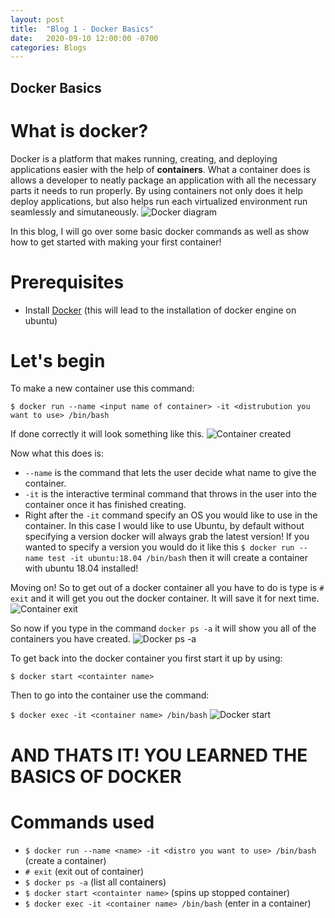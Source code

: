 ```yaml
---
layout: post
title:  "Blog 1 - Docker Basics"
date:   2020-09-10 12:00:00 -0700
categories: Blogs
---
```

## Docker Basics
# What is docker?
Docker is a platform that makes running, creating, and deploying applications easier with the help of **containers**. What a container does is allows a developer to neatly package an application with all the necessary parts it needs to run properly. By using containers not only does it help deploy applications, but also helps run each virtualized environment run seamlessly and simutaneously. 
![Docker diagram](/cit480-blog/assets/blog1-docker-diag.JPG)

In this blog, I will go over some basic docker commands as well as show how to get started with making your first container!

# Prerequisites
- Install [Docker](https://docs.docker.com/engine/install/ubuntu/) (this will lead to the installation of docker engine on ubuntu)

# Let's begin
To make a new container use this command:

`$ docker run --name <input name of container> -it <distrubution you want to use> /bin/bash`

If done correctly it will look something like this.
![Container created](/cit480-blog/assets/blog1-docker-create.JPG)

Now what this does is:
- `--name` is the command that lets the user decide what name to give the container.
- `-it` is the interactive terminal command that throws in the user into the container once it has finished creating.
- Right after the `-it` command specify an OS you would like to use in the container. In this case I would like to use Ubuntu, by default without specifying a version docker will always grab the latest version! If you wanted to specify a version you would do it like this `$ docker run --name test -it ubuntu:18.04 /bin/bash` then it will create a container with ubuntu 18.04 installed!

Moving on! So to get out of a docker container all you have to do is type is `# exit` and it will get you out the docker container. It will save it for next time.
![Container exit](/cit480-blog/assets/blog1-docker-exit.JPG)

So now if you type in the command `docker ps -a` it will show you all of the containers you have created.
![Docker ps -a](/cit480-blog/assets/blog1-docker-ps.JPG)

To get back into the docker container you first start it up by using: 

`$ docker start <containter name>`

Then to go into the container use the command:

`$ docker exec -it <container name> /bin/bash`
![Docker start](/cit480-blog/assets/blog1-docker-start.JPG)

# AND THATS IT! YOU LEARNED THE BASICS OF DOCKER

# Commands used
- `$ docker run --name <name> -it <distro you want to use> /bin/bash` (create a container)
- `# exit` (exit out of container)
- `$ docker ps -a` (list all containers)
- `$ docker start <containter name>` (spins up stopped container)
- `$ docker exec -it <container name> /bin/bash` (enter in a container)